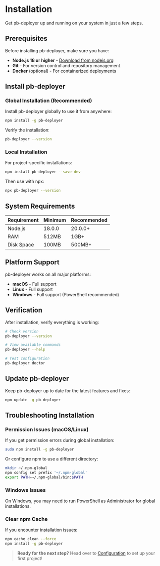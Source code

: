 # Installation

Get pb-deployer up and running on your system in just a few steps.

## Prerequisites

Before installing pb-deployer, make sure you have:

- **Node.js 18 or higher** - [Download from nodejs.org](https://nodejs.org/)
- **Git** - For version control and repository management
- **Docker** (optional) - For containerized deployments

## Install pb-deployer

### Global Installation (Recommended)

Install pb-deployer globally to use it from anywhere:

```bash
npm install -g pb-deployer
```

Verify the installation:

```bash
pb-deployer --version
```

### Local Installation

For project-specific installations:

```bash
npm install pb-deployer --save-dev
```

Then use with npx:

```bash
npx pb-deployer --version
```

## System Requirements

| Requirement | Minimum | Recommended |
|-------------|---------|-------------|
| Node.js | 18.0.0 | 20.0.0+ |
| RAM | 512MB | 1GB+ |
| Disk Space | 100MB | 500MB+ |

## Platform Support

pb-deployer works on all major platforms:

- **macOS** - Full support
- **Linux** - Full support  
- **Windows** - Full support (PowerShell recommended)

## Verification

After installation, verify everything is working:

```bash
# Check version
pb-deployer --version

# View available commands
pb-deployer --help

# Test configuration
pb-deployer doctor
```

## Update pb-deployer

Keep pb-deployer up to date for the latest features and fixes:

```bash
npm update -g pb-deployer
```

## Troubleshooting Installation

### Permission Issues (macOS/Linux)

If you get permission errors during global installation:

```bash
sudo npm install -g pb-deployer
```

Or configure npm to use a different directory:

```bash
mkdir ~/.npm-global
npm config set prefix '~/.npm-global'
export PATH=~/.npm-global/bin:$PATH
```

### Windows Issues

On Windows, you may need to run PowerShell as Administrator for global installations.

### Clear npm Cache

If you encounter installation issues:

```bash
npm cache clean --force
npm install -g pb-deployer
```

> **Ready for the next step?** Head over to [Configuration](#configuration) to set up your first project!